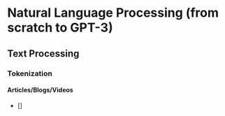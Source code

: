 # Natural Language Processing (from scratch to GPT-3)

## Text Processing

### Tokenization
#### Articles/Blogs/Videos

- []